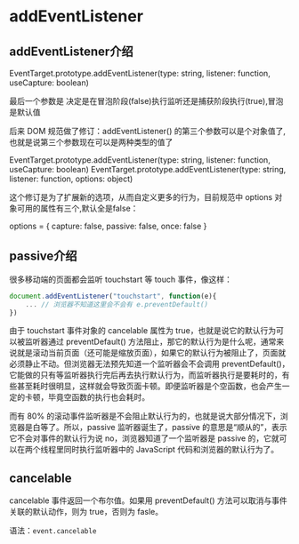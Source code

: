 # addEventListener

## addEventListener介绍
EventTarget.prototype.addEventListener(type: string, listener: function, useCapture: boolean)

最后一个参数是 决定是在冒泡阶段(false)执行监听还是捕获阶段执行(true),冒泡是默认值

后来 DOM 规范做了修订：addEventListener() 的第三个参数可以是个对象值了,也就是说第三个参数现在可以是两种类型的值了

EventTarget.prototype.addEventListener(type: string, listener: function, useCapture: boolean)
EventTarget.prototype.addEventListener(type: string, listener: function, options: object)

这个修订是为了扩展新的选项，从而自定义更多的行为，目前规范中 options 对象可用的属性有三个,默认全是false：

options = {
	capture: false,
    passive: false,
    once: false
}

## passive介绍

很多移动端的页面都会监听 touchstart 等 touch 事件，像这样：

```js
document.addEventListener("touchstart", function(e){
    ... // 浏览器不知道这里会不会有 e.preventDefault()
})
```

由于 touchstart 事件对象的 cancelable 属性为 true，也就是说它的默认行为可以被监听器通过 preventDefault() 方法阻止，那它的默认行为是什么呢，通常来说就是滚动当前页面（还可能是缩放页面），如果它的默认行为被阻止了，页面就必须静止不动。但浏览器无法预先知道一个监听器会不会调用 preventDefault()，它能做的只有等监听器执行完后再去执行默认行为，而监听器执行是要耗时的，有些甚至耗时很明显，这样就会导致页面卡顿。即便监听器是个空函数，也会产生一定的卡顿，毕竟空函数的执行也会耗时。

而有 80% 的滚动事件监听器是不会阻止默认行为的，也就是说大部分情况下，浏览器是白等了。所以，passive 监听器诞生了，passive 的意思是“顺从的”，表示它不会对事件的默认行为说 no，浏览器知道了一个监听器是 passive 的，它就可以在两个线程里同时执行监听器中的 JavaScript 代码和浏览器的默认行为了。


## cancelable
cancelable 事件返回一个布尔值。如果用 preventDefault() 方法可以取消与事件关联的默认动作，则为 true，否则为 fasle。

语法：`event.cancelable`
